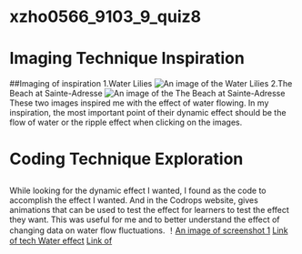# xzho0566_9103_9_quiz8

# Imaging Technique Inspiration
##Imaging of inspiration
1.Water Lilies
![An image of the Water Lilies](https://www.artic.edu/iiif/2/3c27b499-af56-f0d5-93b5-a7f2f1ad5813/full/1686,/0/default.jpg)
2.The Beach at Sainte-Adresse
![An image of the The Beach at Sainte-Adresse](https://www.artic.edu/iiif/2/95be2572-b53d-8e7b-abc9-10eb48d4fa5d/full/1686,/0/default.jpg)
These two images inspired me with the effect of water flowing. In my inspiration, the most important point of their dynamic effect should be the flow of water or the ripple effect when clicking on the images.

# Coding Technique Exploration
## <feTurbulence>
While looking for the dynamic effect I wanted, I found <feTurbulence> as the code to accomplish the effect I wanted. And in the Codrops website, gives animations that can be used to test the effect for learners to test the effect they want. This was useful for me and to better understand the effect of changing data on water flow fluctuations.
！[An image of screenshot 1](https://github.com/xzho0566/xzho0566_9103_9_quiz8/blob/main/p5.js/assets/screenshot%201.png)
[Link of tech Water effect](https://www.youtube.com/watch?v=q-i0rZBZvBk)
[Link of <feTurbulence>](https://tympanus.net/codrops/2019/02/19/svg-filter-effects-creating-texture-with-feturbulence/)
